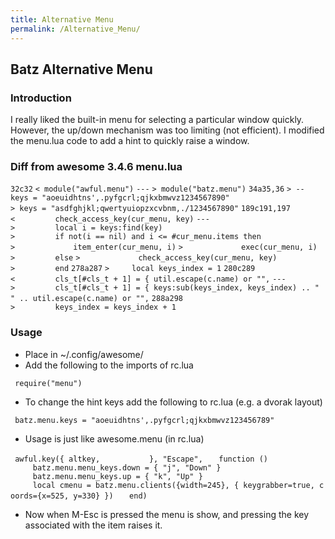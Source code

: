 ```yaml
---
title: Alternative Menu
permalink: /Alternative_Menu/
---
```


Batz Alternative Menu
---------------------

### Introduction

I really liked the built-in menu for selecting a particular window quickly. However, the up/down mechanism was too limiting (not efficient). I modified the menu.lua code to add a hint to quickly raise a window.

### Diff from awesome 3.4.6 menu.lua

`32c32`
`< module("awful.menu")`
`---`
`> module("batz.menu")`
`34a35,36`
`> --keys = "aoeuidhtns',.pyfgcrl;qjkxbmwvz1234567890"`
`> keys = "asdfghjkl;qwertyuiopzxcvbnm,./1234567890"`
`189c191,197`
`<         check_access_key(cur_menu, key)`
`---`
`>         local i = keys:find(key)`
`>         if not(i == nil) and i <= #cur_menu.items then`
`>             item_enter(cur_menu, i)`
`>             exec(cur_menu, i)`
`>         else`
`>             check_access_key(cur_menu, key)`
`>         end`
`278a287`
`>     local keys_index = 1`
`280c289`
`<         cls_t[#cls_t + 1] = { util.escape(c.name) or "",`
`---`
`>         cls_t[#cls_t + 1] = { keys:sub(keys_index, keys_index) .. " " .. util.escape(c.name) or "",`
`288a298`
`>         keys_index = keys_index + 1`

### Usage

-   Place in ~/.config/awesome/
-   Add the following to the imports of rc.lua

` require("menu")`

-   To change the hint keys add the following to rc.lua (e.g. a dvorak layout)

` batz.menu.keys = "aoeuidhtns',.pyfgcrl;qjkxbmwvz123456789"`

-   Usage is just like awesome.menu (in rc.lua)

` awful.key({ altkey,           }, "Escape",`
`   function ()`
`     batz.menu.menu_keys.down = { "j", "Down" }`
`     batz.menu.menu_keys.up = { "k", "Up" }`
`     local cmenu = batz.menu.clients({width=245}, { keygrabber=true, coords={x=525, y=330} })`
`   end)`

-   Now when M-Esc is pressed the menu is show, and pressing the key associated with the item raises it.
